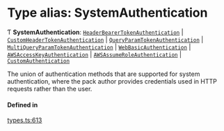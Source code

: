 # Type alias: SystemAuthentication

Ƭ **SystemAuthentication**: [`HeaderBearerTokenAuthentication`](../interfaces/HeaderBearerTokenAuthentication.md) \| [`CustomHeaderTokenAuthentication`](../interfaces/CustomHeaderTokenAuthentication.md) \| [`QueryParamTokenAuthentication`](../interfaces/QueryParamTokenAuthentication.md) \| [`MultiQueryParamTokenAuthentication`](../interfaces/MultiQueryParamTokenAuthentication.md) \| [`WebBasicAuthentication`](../interfaces/WebBasicAuthentication.md) \| [`AWSAccessKeyAuthentication`](../interfaces/AWSAccessKeyAuthentication.md) \| [`AWSAssumeRoleAuthentication`](../interfaces/AWSAssumeRoleAuthentication.md) \| [`CustomAuthentication`](../interfaces/CustomAuthentication.md)

The union of authentication methods that are supported for system authentication,
where the pack author provides credentials used in HTTP requests rather than the user.

#### Defined in

[types.ts:613](https://github.com/coda/packs-sdk/blob/main/types.ts#L613)
